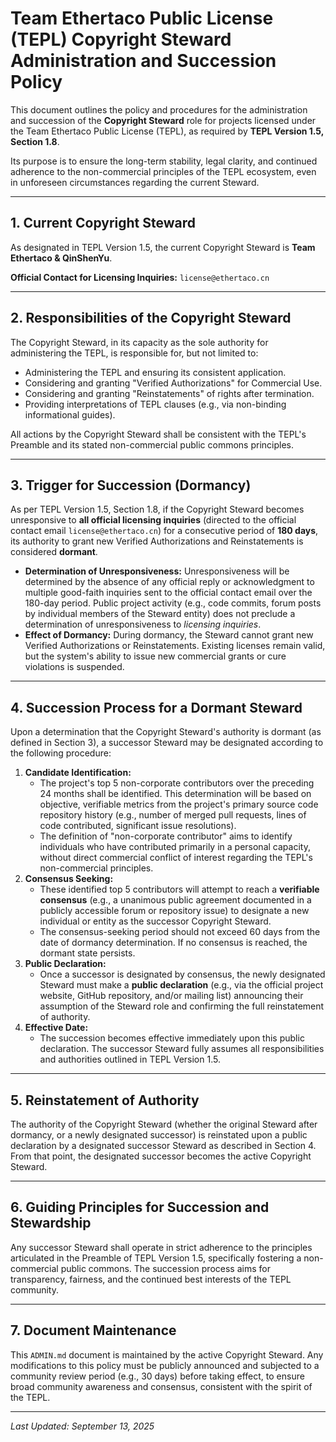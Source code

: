 # Team Ethertaco Public License (TEPL) Copyright Steward Administration and Succession Policy

This document outlines the policy and procedures for the administration and succession of the **Copyright Steward** role for projects licensed under the Team Ethertaco Public License (TEPL), as required by **TEPL Version 1.5, Section 1.8**.

Its purpose is to ensure the long-term stability, legal clarity, and continued adherence to the non-commercial principles of the TEPL ecosystem, even in unforeseen circumstances regarding the current Steward.

---

## 1. Current Copyright Steward

As designated in TEPL Version 1.5, the current Copyright Steward is **Team Ethertaco & QinShenYu**.

**Official Contact for Licensing Inquiries:** `license@ethertaco.cn`

---

## 2. Responsibilities of the Copyright Steward

The Copyright Steward, in its capacity as the sole authority for administering the TEPL, is responsible for, but not limited to:

*   Administering the TEPL and ensuring its consistent application.
*   Considering and granting "Verified Authorizations" for Commercial Use.
*   Considering and granting "Reinstatements" of rights after termination.
*   Providing interpretations of TEPL clauses (e.g., via non-binding informational guides).

All actions by the Copyright Steward shall be consistent with the TEPL's Preamble and its stated non-commercial public commons principles.

---

## 3. Trigger for Succession (Dormancy)

As per TEPL Version 1.5, Section 1.8, if the Copyright Steward becomes unresponsive to **all official licensing inquiries** (directed to the official contact email `license@ethertaco.cn`) for a consecutive period of **180 days**, its authority to grant new Verified Authorizations and Reinstatements is considered **dormant**.

*   **Determination of Unresponsiveness:** Unresponsiveness will be determined by the absence of any official reply or acknowledgment to multiple good-faith inquiries sent to the official contact email over the 180-day period. Public project activity (e.g., code commits, forum posts by individual members of the Steward entity) does not preclude a determination of unresponsiveness to *licensing inquiries*.
*   **Effect of Dormancy:** During dormancy, the Steward cannot grant new Verified Authorizations or Reinstatements. Existing licenses remain valid, but the system's ability to issue new commercial grants or cure violations is suspended.

---

## 4. Succession Process for a Dormant Steward

Upon a determination that the Copyright Steward's authority is dormant (as defined in Section 3), a successor Steward may be designated according to the following procedure:

1.  **Candidate Identification:**
    *   The project's top 5 non-corporate contributors over the preceding 24 months shall be identified. This determination will be based on objective, verifiable metrics from the project's primary source code repository history (e.g., number of merged pull requests, lines of code contributed, significant issue resolutions).
    *   The definition of "non-corporate contributor" aims to identify individuals who have contributed primarily in a personal capacity, without direct commercial conflict of interest regarding the TEPL's non-commercial principles.
2.  **Consensus Seeking:**
    *   These identified top 5 contributors will attempt to reach a **verifiable consensus** (e.g., a unanimous public agreement documented in a publicly accessible forum or repository issue) to designate a new individual or entity as the successor Copyright Steward.
    *   The consensus-seeking period should not exceed 60 days from the date of dormancy determination. If no consensus is reached, the dormant state persists.
3.  **Public Declaration:**
    *   Once a successor is designated by consensus, the newly designated Steward must make a **public declaration** (e.g., via the official project website, GitHub repository, and/or mailing list) announcing their assumption of the Steward role and confirming the full reinstatement of authority.
4.  **Effective Date:**
    *   The succession becomes effective immediately upon this public declaration. The successor Steward fully assumes all responsibilities and authorities outlined in TEPL Version 1.5.

---

## 5. Reinstatement of Authority

The authority of the Copyright Steward (whether the original Steward after dormancy, or a newly designated successor) is reinstated upon a public declaration by a designated successor Steward as described in Section 4. From that point, the designated successor becomes the active Copyright Steward.

---

## 6. Guiding Principles for Succession and Stewardship

Any successor Steward shall operate in strict adherence to the principles articulated in the Preamble of TEPL Version 1.5, specifically fostering a non-commercial public commons. The succession process aims for transparency, fairness, and the continued best interests of the TEPL community.

---

## 7. Document Maintenance

This `ADMIN.md` document is maintained by the active Copyright Steward. Any modifications to this policy must be publicly announced and subjected to a community review period (e.g., 30 days) before taking effect, to ensure broad community awareness and consensus, consistent with the spirit of the TEPL.

---
*Last Updated: September 13, 2025*
